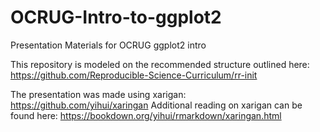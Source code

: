 # OCRUG-Intro-to-ggplot2
Presentation Materials for OCRUG ggplot2 intro



This repository is modeled on the recommended structure outlined here: https://github.com/Reproducible-Science-Curriculum/rr-init

The presentation was made using xarigan: https://github.com/yihui/xaringan
Additional reading on xarigan can be found here: https://bookdown.org/yihui/rmarkdown/xaringan.html
